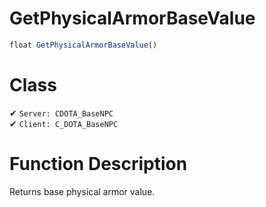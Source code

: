 # GetPhysicalArmorBaseValue
```js
float GetPhysicalArmorBaseValue()
```
# Class
✔ `Server: CDOTA_BaseNPC`  
✔ `Client: C_DOTA_BaseNPC`  

# Function Description
Returns base physical armor value.
